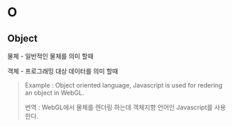 # O

## Object

<general> 물체 - 일반적인 물체를 의미 할때

<programming> 객체 - 프로그래밍 대상 데이터를 의미 할때 

<blockquote>
Example : Object oriented language, Javascript is used for redering an object in WebGL.

번역 : WebGL에서 물체를 렌더링 하는데 객체지향 언어인 Javascript를 사용한다.  
</blockquote>
